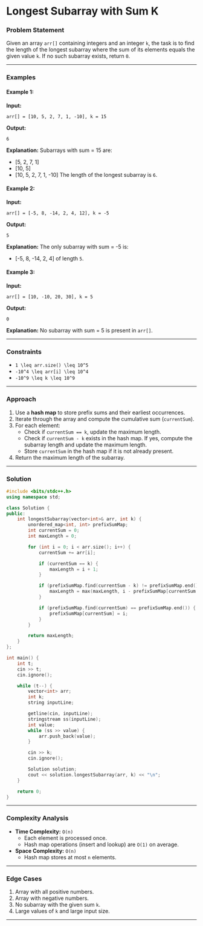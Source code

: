 # Longest Subarray with Sum K

### Problem Statement
Given an array `arr[]` containing integers and an integer `k`, the task is to find the length of the longest subarray where the sum of its elements equals the given value `k`. If no such subarray exists, return `0`.

---

### Examples

#### Example 1:
**Input:**
```
arr[] = [10, 5, 2, 7, 1, -10], k = 15
```
**Output:**
```
6
```
**Explanation:**
Subarrays with sum = 15 are:
- [5, 2, 7, 1]
- [10, 5]
- [10, 5, 2, 7, 1, -10]
The length of the longest subarray is `6`.

#### Example 2:
**Input:**
```
arr[] = [-5, 8, -14, 2, 4, 12], k = -5
```
**Output:**
```
5
```
**Explanation:**
The only subarray with sum = -5 is:
- [-5, 8, -14, 2, 4] of length `5`.

#### Example 3:
**Input:**
```
arr[] = [10, -10, 20, 30], k = 5
```
**Output:**
```
0
```
**Explanation:**
No subarray with sum = 5 is present in `arr[]`.

---

### Constraints
- `1 \leq arr.size() \leq 10^5`
- `-10^4 \leq arr[i] \leq 10^4`
- `-10^9 \leq k \leq 10^9`

---

### Approach
1. Use a **hash map** to store prefix sums and their earliest occurrences.
2. Iterate through the array and compute the cumulative sum (`currentSum`).
3. For each element:
   - Check if `currentSum == k`, update the maximum length.
   - Check if `currentSum - k` exists in the hash map. If yes, compute the subarray length and update the maximum length.
   - Store `currentSum` in the hash map if it is not already present.
4. Return the maximum length of the subarray.

---

### Solution
```cpp
#include <bits/stdc++.h>
using namespace std;

class Solution {
public:
    int longestSubarray(vector<int>& arr, int k) {
        unordered_map<int, int> prefixSumMap;
        int currentSum = 0;
        int maxLength = 0;

        for (int i = 0; i < arr.size(); i++) {
            currentSum += arr[i];

            if (currentSum == k) {
                maxLength = i + 1;
            }

            if (prefixSumMap.find(currentSum - k) != prefixSumMap.end()) {
                maxLength = max(maxLength, i - prefixSumMap[currentSum - k]);
            }

            if (prefixSumMap.find(currentSum) == prefixSumMap.end()) {
                prefixSumMap[currentSum] = i;
            }
        }

        return maxLength;
    }
};

int main() {
    int t;
    cin >> t;
    cin.ignore();

    while (t--) {
        vector<int> arr;
        int k;
        string inputLine;

        getline(cin, inputLine);
        stringstream ss(inputLine);
        int value;
        while (ss >> value) {
            arr.push_back(value);
        }

        cin >> k;
        cin.ignore();

        Solution solution;
        cout << solution.longestSubarray(arr, k) << "\n";
    }

    return 0;
}
```

---

### Complexity Analysis
- **Time Complexity:** `O(n)`
  - Each element is processed once.
  - Hash map operations (insert and lookup) are `O(1)` on average.
- **Space Complexity:** `O(n)`
  - Hash map stores at most `n` elements.

---

### Edge Cases
1. Array with all positive numbers.
2. Array with negative numbers.
3. No subarray with the given sum `k`.
4. Large values of `k` and large input size.

---
